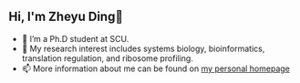 ## Hi, I'm Zheyu Ding🤝
- 🔭 I’m a Ph.D student at SCU.
- 🤔 My research interest includes systems biology, bioinformatics, translation regulation, and ribosome profiling.
- 📫 More information about me can be found on [my personal homepage](https://zheyu-ding.github.io/)

<!--
**Zheyu-Ding/Zheyu-Ding** is a ✨ _special_ ✨ repository because its `README.md` (this file) appears on your GitHub profile.

Here are some ideas to get you started:

- 🔭 I’m currently working on ...
- 🌱 I’m currently learning ...
- 👯 I’m looking to collaborate on ...
- 🤔 I’m looking for help with ...
- 💬 Ask me about ...
- 📫 How to reach me: ...
- 😄 Pronouns: ...
- ⚡ Fun fact: ...
-->
